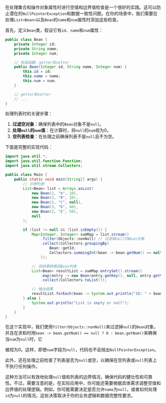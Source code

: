 在处理集合和操作对象属性时进行空值和边界值检查是一个很好的实践。这可以防止潜在的`NullPointerException`和数据一致性问题。在你的场景中，我们需要在处理`List<Bean>`以及`Bean`的`name`和`num`属性时添加这些检查。

首先，定义`Bean`类，假设它有`id`、`name`和`num`属性：

```java
public class Bean {
    private Integer id;
    private String name;
    private Integer num;

    // 构造函数、getter和setter
    public Bean(Integer id, String name, Integer num) {
        this.id = id;
        this.name = name;
        this.num = num;
    }

    // getter和setter
    // ...
}
```

处理列表时的关键步骤：

1. **过滤空对象**：确保列表中的`Bean`对象不是`null`。
2. **处理`null`的`num`值**：在计算时，将`null`的`num`视为0。
3. **空列表检查**：在处理之前确保列表不是`null`且不为空。

下面是完整的实现代码：

```java
import java.util.*;
import java.util.function.Function;
import java.util.stream.Collectors;

public class Main {
    public static void main(String[] args) {
        // 示例列表
        List<Bean> list = Arrays.asList(
            new Bean(1, "A", 10),
            new Bean(2, "B", 20),
            new Bean(1, "C", null),
            new Bean(3, "D", 40),
            new Bean(2, "E", 50),
            null
        );

        if (list != null && !list.isEmpty()) {
            Map<Integer, Integer> sumMap = list.stream()
                .filter(Objects::nonNull) // 过滤掉null的Bean对象
                .collect(Collectors.groupingBy(
                    Bean::getId,
                    Collectors.summingInt(bean -> bean.getNum() == null ? 0 : bean.getNum())
                ));

            // 将结果转换回Bean列表
            List<Bean> resultList = sumMap.entrySet().stream()
                .map(entry -> new Bean(entry.getKey(), null, entry.getValue()))
                .collect(Collectors.toList());

            // 输出结果
            resultList.forEach(bean -> System.out.println("ID: " + bean.getId() + ", Num: " + bean.getNum()));
        } else {
            System.out.println("List is empty or null");
        }
    }
}
```

在这个实现中，我们使用`filter(Objects::nonNull)`来过滤掉`null`的`Bean`对象，并且在求和时用`bean -> bean.getNum() == null ? 0 : bean.getNum()`来确保当`num`为`null`时，它

被视为0。这样，即使`num`字段为`null`，代码也不会抛出`NullPointerException`。

此外，还在处理之前检查了列表是否为`null`或空，以确保在空列表或`null`列表上不执行任何操作。

这种方法可以有效地处理`null`值和列表的边界情况，确保代码的健壮性和可靠性。不过，需要注意的是，在实际应用中，你可能还需要根据具体需求调整空值和边界值的处理逻辑。例如，你可能需要决定是否允许`name`为`null`，或者如何处理`id`为`null`的情况。这些决策取决于你的业务逻辑和数据完整性要求。
